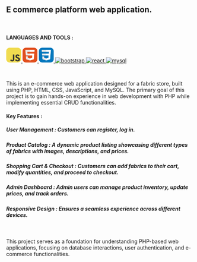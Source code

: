 <h2 align="left">E commerce platform web application.</h2><br/>
<h4 align="left">LANGUAGES AND TOOLS :</h3>
<p align="left"> 
<a href="https://developer.mozilla.org/en-US/docs/Web/JavaScript" target="_blank" rel="noreferrer"> <img src="language-icons/JavaScript.svg" alt="javascript" width="40" height="40"/> </a>
<a href="https://www.w3.org/html/" target="_blank" rel="noreferrer"> <img src="language-icons/HTML.svg" alt="html5" width="40" height="40"/> </a>
<a href="https://www.w3schools.com/css/" target="_blank" rel="noreferrer"> <img src="language-icons/CSS.svg" alt="css3" width="40" height="40"/> </a>
<a href="https://getbootstrap.com" target="_blank" rel="noreferrer"> <img src="language-icons/Bootstrap.svg" alt="bootstrap" width="40" height="40"/> </a>
<a href="https://www.w3schools.com/php/" target="_blank" rel="noreferrer"> <img src="language-icons/PHP-Light.svg" alt="react" width="40" height="40"/> </a>
<a href="https://www.mysql.com/" target="_blank" rel="noreferrer"> <img src="language-icons/MySQL-Light.svg" alt="mysql" width="40" height="40"/> </a></p><br/>

<p align="left">This is an e-commerce web application designed for a fabric store, built using PHP, HTML, CSS, JavaScript, and MySQL. The primary goal of this project is to gain hands-on experience in web development with PHP while implementing essential CRUD functionalities.</p>
<h4 align="left">Key Features :</h4>
<h5 align="left">User Management : Customers can register, log in.</h5>
<h5 align="left">Product Catalog : A dynamic product listing showcasing different types of fabrics with images, descriptions, and prices.</h5>
<h5 align="left">Shopping Cart & Checkout : Customers can add fabrics to their cart, modify quantities, and proceed to checkout.</h5>
<h5 align="left">Admin Dashboard : Admin users can manage product inventory, update prices, and track orders.</h5>
<h5 align="left">Responsive Design : Ensures a seamless experience across different devices.</h5><br/>
<p align="left">This project serves as a foundation for understanding PHP-based web applications, focusing on database interactions, user authentication, and e-commerce functionalities.</p>

